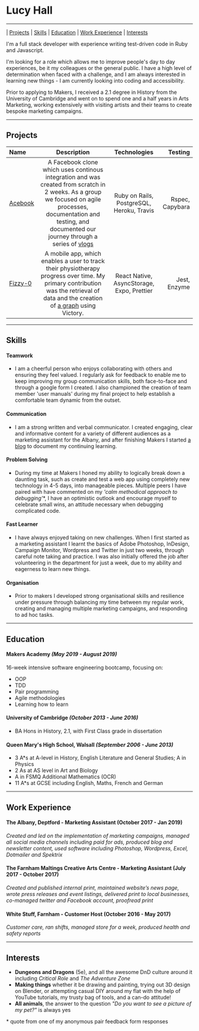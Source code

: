 # **Lucy Hall**
___

| [Projects](#projects) | [Skills](#skills) | [Education](#education) | [Work Experience](#work-experience) | [Interests](#interests) 

I'm a full stack developer with experience writing test-driven code in Ruby and Javascript.

I'm looking for a role which allows me to improve people's day to day experiences, be it my colleagues or the general public. I have a high level of determination when faced with a challenge, and I am always interested in learning new things - I am currently looking into coding and accessibility.

Prior to applying to Makers, I received a 2.1 degree in History from the University of Cambridge and went on to spend one and a half years in Arts Marketing, working extensively with visiting artists and their teams to create bespoke marketing campaigns.

___

## **Projects**


| Name     | Description   | Technologies    | Testing |
| :------- | :-----------: | :-------------: | ------: |
| [Acebook](https://github.com/lucianmot/acebook-off-the-rails) | A Facebook clone which uses continous integration and was created from scratch in 2 weeks. As a group we focused on agile processes, documentation and testing, and documented our journey through a series of [vlogs](https://www.youtube.com/channel/UCjQnMV5qEJ1BF_MSobdw01Q)| Ruby on Rails, PostgreSQL, Heroku, Travis| Rspec, Capybara|
| [Fizzy-0](https://github.com/LucyMHall/Fizzy_O) | A mobile app, which enables a user to track their physiotherapy progress over time. My primary contribution was the retrieval of data and the creation of [a graph](https://github.com/LucyMHall/Fizzy_O/blob/master/src/dailyStats.js) using Victory.| React Native, AsyncStorage, Expo, Prettier| Jest, Enzyme||

___

## **Skills**

#### **Teamwork**

- I am a cheerful person who enjoys collaborating with others and ensuring they feel valued. I regularly ask for feedback to enable me to keep improving my group communication skills, both face-to-face and through a google form I created. I also championed the creation of team member 'user manuals' during my final project to help establish a comfortable team dynamic from the outset. 

#### **Communication**
- I am a strong written and verbal communicator. I created engaging, clear and informative content for a variety of different audiences as a marketing assistant for the Albany, and after finishing Makers I started [a blog](https://medium.com/@lucymhall1995) to document my continuing learning.

#### **Problem Solving**
- During my time at Makers I honed my ability to logically break down a daunting task, such as create and test a web app using completely new technology in 4-5 days, into manageable pieces. Multiple peers I have paired with have commented on my *'calm methodical approach to debugging'*\*, I have an optimistic outlook and encourage myself to celebrate small wins, an attitude necessary when debugging complicated code.

#### **Fast Learner**
- I have always enjoyed taking on new challenges. When I first started as a marketing assistant I learnt the basics of Adobe Photoshop, InDesign, Campaign Monitor, Wordpress and Twitter in just two weeks, through careful note taking and practice.  I was also initially offered the job after volunteering in the department for just a week, due to my ability and eagerness to learn new things.

#### **Organisation**
- Prior to makers I developed strong organisational skills and resilience under pressure through balancing my time between my regular work, creating and managing multiple marketing campaigns, and responding to ad hoc tasks.

___

## **Education**

#### **Makers Academy** *(May 2019 - August 2019)*

16-week intensive software engineering bootcamp, focusing on:
- OOP
- TDD
- Pair programming
- Agile methodologies
- Learning how to learn

#### **University of Cambridge** *(October 2013 - June 2016)*

- BA Hons in History, 2.1, with First Class grade in dissertation

#### **Queen Mary's High School, Walsall** *(September 2006 - June 2013)*
- 3	A*s at A-level in History, English Literature and General Studies; A in Physics
- 2 As at AS level in Art and Biology
- A in FSMQ Additional Mathematics (OCR)
- 11 A*s at GCSE including English, Maths, French and German
___

## **Work Experience**

#### **The Albany, Deptford** - Marketing Assistant (October 2017 - Jan 2019)
*Created and led on the implementation of marketing campaigns, managed all social media channels including paid for ads, produced blog and newsletter content, used software including Photoshop, Wordpress, Excel, Dotmailer and Spektrix*


#### **The Farnham Maltings Creative Arts Centre** - Marketing Assistant (July 2017 - October 2017)

*Created and published internal print, maintained website’s news page, wrote press releases and event listings, delivered print to local businesses, co-managed twitter and Facebook account, proofread print*

#### **White Stuff, Farnham** - Customer Host (October 2016 - May 2017)
*Customer care, ran shifts, managed store for a week, produced health and safety reports*
___

## **Interests**
- **Dungeons and Dragons** (5e), and all the awesome DnD culture around it including *Critical Role* and *The Adventure Zone*
- **Making things** whether it be drawing and painting, trying out 3D design on Blender, or attempting casual DIY around my flat with the help of YouTube tutorials, my trusty bag of tools, and a can-do attitude!
- **All animals**, the answer to the question *"Do you want to see a picture of my pet?"* is always yes

\* quote from one of my anonymous pair feedback form responses
